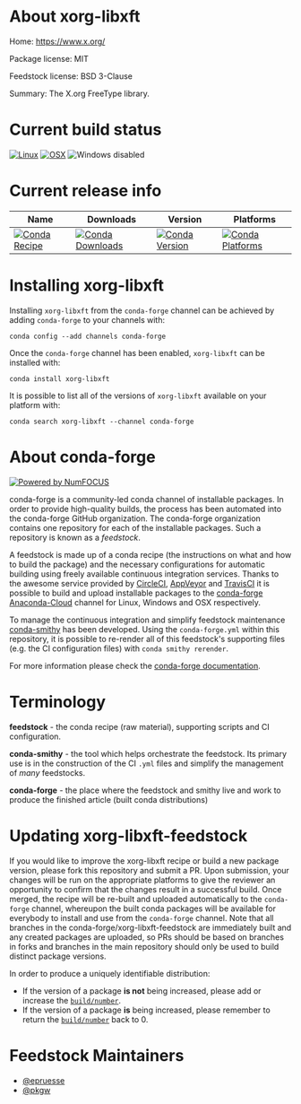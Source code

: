 <!--
# -*- mode: jinja -*-
-->

About xorg-libxft
=================

Home: https://www.x.org/

Package license: MIT

Feedstock license: BSD 3-Clause

Summary: The X.org FreeType library.



Current build status
====================

[![Linux](https://img.shields.io/circleci/project/github/conda-forge/xorg-libxft-feedstock/master.svg?label=Linux)](https://circleci.com/gh/conda-forge/xorg-libxft-feedstock)
[![OSX](https://img.shields.io/travis/conda-forge/xorg-libxft-feedstock/master.svg?label=macOS)](https://travis-ci.org/conda-forge/xorg-libxft-feedstock)
![Windows disabled](https://img.shields.io/badge/Windows-disabled-lightgrey.svg)

Current release info
====================

| Name | Downloads | Version | Platforms |
| --- | --- | --- | --- |
| [![Conda Recipe](https://img.shields.io/badge/recipe-xorg--libxft-green.svg)](https://anaconda.org/conda-forge/xorg-libxft) | [![Conda Downloads](https://img.shields.io/conda/dn/conda-forge/xorg-libxft.svg)](https://anaconda.org/conda-forge/xorg-libxft) | [![Conda Version](https://img.shields.io/conda/vn/conda-forge/xorg-libxft.svg)](https://anaconda.org/conda-forge/xorg-libxft) | [![Conda Platforms](https://img.shields.io/conda/pn/conda-forge/xorg-libxft.svg)](https://anaconda.org/conda-forge/xorg-libxft) |

Installing xorg-libxft
======================

Installing `xorg-libxft` from the `conda-forge` channel can be achieved by adding `conda-forge` to your channels with:

```
conda config --add channels conda-forge
```

Once the `conda-forge` channel has been enabled, `xorg-libxft` can be installed with:

```
conda install xorg-libxft
```

It is possible to list all of the versions of `xorg-libxft` available on your platform with:

```
conda search xorg-libxft --channel conda-forge
```


About conda-forge
=================

[![Powered by NumFOCUS](https://img.shields.io/badge/powered%20by-NumFOCUS-orange.svg?style=flat&colorA=E1523D&colorB=007D8A)](http://numfocus.org)

conda-forge is a community-led conda channel of installable packages.
In order to provide high-quality builds, the process has been automated into the
conda-forge GitHub organization. The conda-forge organization contains one repository
for each of the installable packages. Such a repository is known as a *feedstock*.

A feedstock is made up of a conda recipe (the instructions on what and how to build
the package) and the necessary configurations for automatic building using freely
available continuous integration services. Thanks to the awesome service provided by
[CircleCI](https://circleci.com/), [AppVeyor](https://www.appveyor.com/)
and [TravisCI](https://travis-ci.org/) it is possible to build and upload installable
packages to the [conda-forge](https://anaconda.org/conda-forge)
[Anaconda-Cloud](https://anaconda.org/) channel for Linux, Windows and OSX respectively.

To manage the continuous integration and simplify feedstock maintenance
[conda-smithy](https://github.com/conda-forge/conda-smithy) has been developed.
Using the ``conda-forge.yml`` within this repository, it is possible to re-render all of
this feedstock's supporting files (e.g. the CI configuration files) with ``conda smithy rerender``.

For more information please check the [conda-forge documentation](https://conda-forge.org/docs/).

Terminology
===========

**feedstock** - the conda recipe (raw material), supporting scripts and CI configuration.

**conda-smithy** - the tool which helps orchestrate the feedstock.
                   Its primary use is in the construction of the CI ``.yml`` files
                   and simplify the management of *many* feedstocks.

**conda-forge** - the place where the feedstock and smithy live and work to
                  produce the finished article (built conda distributions)


Updating xorg-libxft-feedstock
==============================

If you would like to improve the xorg-libxft recipe or build a new
package version, please fork this repository and submit a PR. Upon submission,
your changes will be run on the appropriate platforms to give the reviewer an
opportunity to confirm that the changes result in a successful build. Once
merged, the recipe will be re-built and uploaded automatically to the
`conda-forge` channel, whereupon the built conda packages will be available for
everybody to install and use from the `conda-forge` channel.
Note that all branches in the conda-forge/xorg-libxft-feedstock are
immediately built and any created packages are uploaded, so PRs should be based
on branches in forks and branches in the main repository should only be used to
build distinct package versions.

In order to produce a uniquely identifiable distribution:
 * If the version of a package **is not** being increased, please add or increase
   the [``build/number``](https://conda.io/docs/user-guide/tasks/build-packages/define-metadata.html#build-number-and-string).
 * If the version of a package **is** being increased, please remember to return
   the [``build/number``](https://conda.io/docs/user-guide/tasks/build-packages/define-metadata.html#build-number-and-string)
   back to 0.

Feedstock Maintainers
=====================

* [@epruesse](https://github.com/epruesse/)
* [@pkgw](https://github.com/pkgw/)

